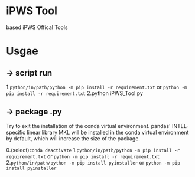 # iPWS Tool
based iPWS Offical Tools

# Usgae
## -> script  run
1.```python/in/path/python -m pip install -r requirement.txt```
 or
 ```python -m pip install -r requirement.txt```
2.python iPWS_Tool.py

## -> package  .py
Try to exit the installation of the conda virtual environment. pandas' INTEL-specific linear library MKL will be installed in the conda virtual environment by default, which will increase the size of the package.

0.(select)```conda deactivate```
1.```python/in/path/python -m pip install -r requirement.txt```
or
 ```python -m pip install -r requirement.txt```
2.```python/in/path/python -m pip install pyinstaller```
or
 ```python -m pip install pyinstaller```


